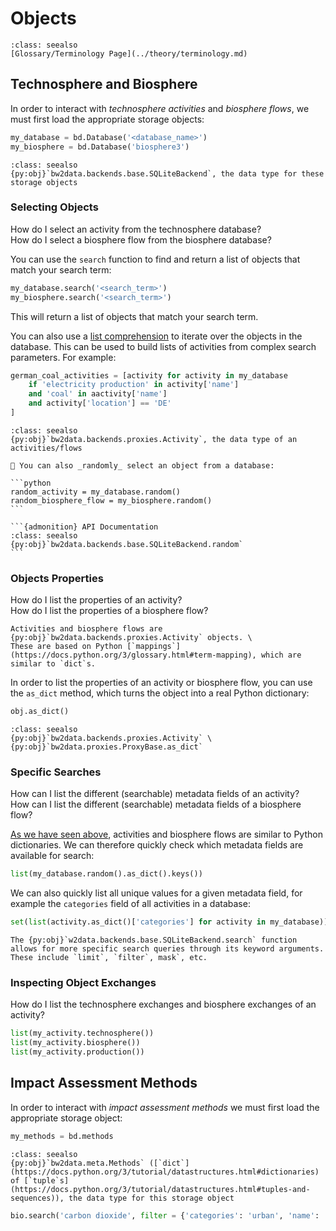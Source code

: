 # Objects

```{admonition} Brightway Documentation
:class: seealso
[Glossary/Terminology Page](../theory/terminology.md)
```

## Technosphere and Biosphere

In order to interact with _technosphere activities_ and _biosphere flows_, we must first load the appropriate storage objects:

```python
my_database = bd.Database('<database_name>')
my_biosphere = bd.Database('biosphere3')
```

```{admonition} API Documentation
:class: seealso
{py:obj}`bw2data.backends.base.SQLiteBackend`, the data type for these storage objects
```

### Selecting Objects

How do I select an activity from the technosphere database? \
How do I select a biosphere flow from the biosphere database? 

You can use the `search` function to find and return a list of objects that match your search term:

```python
my_database.search('<search_term>')
my_biosphere.search('<search_term>')
```

This will return a list of objects that match your search term.

You can also use a [list comprehension](https://docs.python.org/3/tutorial/datastructures.html#list-comprehensions) to iterate over the objects in the database. This can be used to build lists of activities from complex search parameters. For example:

```python
german_coal_activities = [activity for activity in my_database
    if 'electricity production' in activity['name']    
    and 'coal' in aactivity['name']   
    and activity['location'] == 'DE'
]
```

```{admonition} API Documentation
:class: seealso
{py:obj}`bw2data.backends.proxies.Activity`, the data type of an activities/flows
```

````{note}
🎲 You can also _randomly_ select an object from a database:

```python
random_activity = my_database.random()
random_biosphere_flow = my_biosphere.random()
```

```{admonition} API Documentation
:class: seealso
{py:obj}`bw2data.backends.base.SQLiteBackend.random`
```
````

### Objects Properties

How do I list the properties of an activity? \
How do I list the properties of a biosphere flow?

```{note}
Activities and biosphere flows are {py:obj}`bw2data.backends.proxies.Activity` objects. \
These are based on Python [`mappings`](https://docs.python.org/3/glossary.html#term-mapping), which are similar to `dict`s.
```

In order to list the properties of an activity or biosphere flow, you can use the `as_dict` method, which turns the object into a real Python dictionary:

```python
obj.as_dict() 
```

```{admonition} API Documentation
:class: seealso
{py:obj}`bw2data.backends.proxies.Activity` \
{py:obj}`bw2data.proxies.ProxyBase.as_dict`
```

### Specific Searches

How can I list the different (searchable) metadata fields of an activity? \
How can I list the different (searchable) metadata fields of a biosphere flow?

[As we have seen above](#objects-properties), activities and biosphere flows are similar to Python dictionaries. We can therefore quickly check which metadata fields are available for search:

```python
list(my_database.random().as_dict().keys())
```

We can also quickly list all unique values for a given metadata field, for example the `categories` field of all activities in a database:

```python
set(list(activity.as_dict()['categories'] for activity in my_database))
```

```note
The {py:obj}`w2data.backends.base.SQLiteBackend.search` function allows for more specific search queries through its keyword arguments. These include `limit`, `filter`, mask`, etc.
```

### Inspecting Object Exchanges

How do I list the technosphere exchanges and biosphere exchanges of an activity?

```python
list(my_activity.technosphere())
list(my_activity.biosphere())
list(my_activity.production())
```

## Impact Assessment Methods

In order to interact with _impact assessment methods_ we must first load the appropriate storage object:

```python
my_methods = bd.methods
```

```{admonition} API Documentation
:class: seealso
{py:obj}`bw2data.meta.Methods` ([`dict`](https://docs.python.org/3/tutorial/datastructures.html#dictionaries) of [`tuple`s](https://docs.python.org/3/tutorial/datastructures.html#tuples-and-sequences)), the data type for this storage object
```

```python
bio.search('carbon dioxide', filter = {'categories': 'urban', 'name': 'fossil'})
```